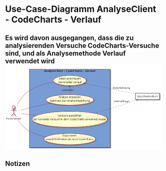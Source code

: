 # Use-Case-Diagramm AnalyseClient - CodeCharts - Verlauf
Es wird davon ausgegangen, dass die zu analysierenden Versuche CodeCharts-Versuche sind, und als Analysemethode Verlauf verwendet wird
![Use-Case-Diagramm](usecase-analyse-code_charts.png)
---
## Notizen

